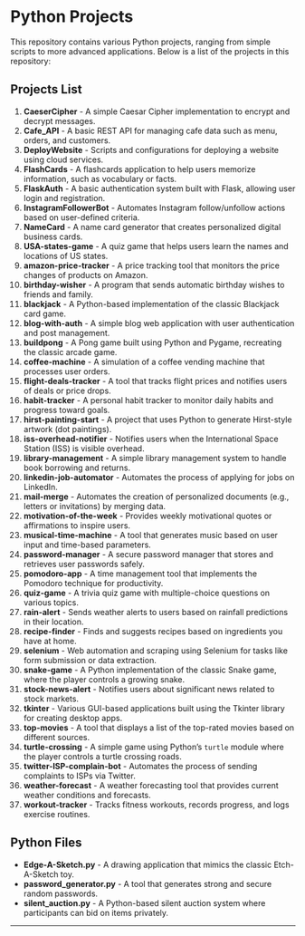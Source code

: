 # Python Projects

This repository contains various Python projects, ranging from simple scripts to more advanced applications. Below is a list of the projects in this repository:

## Projects List

1. **CaeserCipher** - A simple Caesar Cipher implementation to encrypt and decrypt messages.
2. **Cafe_API** - A basic REST API for managing cafe data such as menu, orders, and customers.
3. **DeployWebsite** - Scripts and configurations for deploying a website using cloud services.
4. **FlashCards** - A flashcards application to help users memorize information, such as vocabulary or facts.
5. **FlaskAuth** - A basic authentication system built with Flask, allowing user login and registration.
6. **InstagramFollowerBot** - Automates Instagram follow/unfollow actions based on user-defined criteria.
7. **NameCard** - A name card generator that creates personalized digital business cards.
8. **USA-states-game** - A quiz game that helps users learn the names and locations of US states.
9. **amazon-price-tracker** - A price tracking tool that monitors the price changes of products on Amazon.
10. **birthday-wisher** - A program that sends automatic birthday wishes to friends and family.
11. **blackjack** - A Python-based implementation of the classic Blackjack card game.
12. **blog-with-auth** - A simple blog web application with user authentication and post management.
13. **buildpong** - A Pong game built using Python and Pygame, recreating the classic arcade game.
14. **coffee-machine** - A simulation of a coffee vending machine that processes user orders.
15. **flight-deals-tracker** - A tool that tracks flight prices and notifies users of deals or price drops.
16. **habit-tracker** - A personal habit tracker to monitor daily habits and progress toward goals.
17. **hirst-painting-start** - A project that uses Python to generate Hirst-style artwork (dot paintings).
18. **iss-overhead-notifier** - Notifies users when the International Space Station (ISS) is visible overhead.
19. **library-management** - A simple library management system to handle book borrowing and returns.
20. **linkedin-job-automator** - Automates the process of applying for jobs on LinkedIn.
21. **mail-merge** - Automates the creation of personalized documents (e.g., letters or invitations) by merging data.
22. **motivation-of-the-week** - Provides weekly motivational quotes or affirmations to inspire users.
23. **musical-time-machine** - A tool that generates music based on user input and time-based parameters.
24. **password-manager** - A secure password manager that stores and retrieves user passwords safely.
25. **pomodoro-app** - A time management tool that implements the Pomodoro technique for productivity.
26. **quiz-game** - A trivia quiz game with multiple-choice questions on various topics.
27. **rain-alert** - Sends weather alerts to users based on rainfall predictions in their location.
28. **recipe-finder** - Finds and suggests recipes based on ingredients you have at home.
29. **selenium** - Web automation and scraping using Selenium for tasks like form submission or data extraction.
30. **snake-game** - A Python implementation of the classic Snake game, where the player controls a growing snake.
31. **stock-news-alert** - Notifies users about significant news related to stock markets.
32. **tkinter** - Various GUI-based applications built using the Tkinter library for creating desktop apps.
33. **top-movies** - A tool that displays a list of the top-rated movies based on different sources.
34. **turtle-crossing** - A simple game using Python’s `turtle` module where the player controls a turtle crossing roads.
35. **twitter-ISP-complain-bot** - Automates the process of sending complaints to ISPs via Twitter.
36. **weather-forecast** - A weather forecasting tool that provides current weather conditions and forecasts.
37. **workout-tracker** - Tracks fitness workouts, records progress, and logs exercise routines.

## Python Files

- **Edge-A-Sketch.py** - A drawing application that mimics the classic Etch-A-Sketch toy.
- **password_generator.py** - A tool that generates strong and secure random passwords.
- **silent_auction.py** - A Python-based silent auction system where participants can bid on items privately.

---
